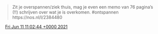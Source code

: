 > Zit je overspannen/ziek thuis, mag je even een memo van 76 pagina’s \(\!\!\) schrijven over wat je is overkomen\. \#ontspannen  https://nos\.nl/l/2384480

<img src="../../media/tweet.ico" width="12" /> [Fri Jun 11 11:02:44 +0000 2021](https://twitter.com/DromerDenker/status/1403306699650371585)
